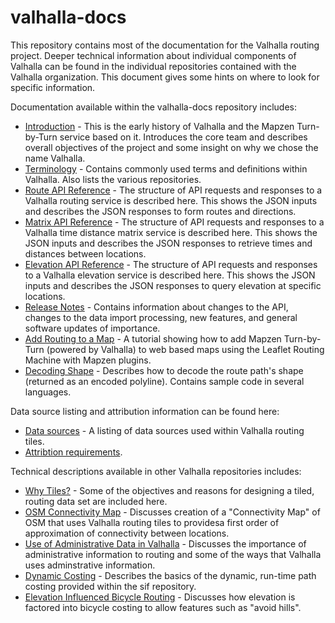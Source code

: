 # valhalla-docs
This repository contains most of the documentation for the Valhalla routing project. Deeper technical information about individual components of Valhalla can be found in the individual repositories contained with the Valhalla organization. This document gives some hints on where to look for specific information.

Documentation available within the valhalla-docs repository includes:

- [Introduction](./valhalla-intro.md) - This is the early history of Valhalla and the Mapzen Turn-by-Turn service based on it. Introduces the core team and describes overall objectives of the project and some insight on why we chose the name Valhalla.
- [Terminology](./terminology.md) - Contains commonly used terms and definitions within Valhalla. Also lists the various repositories.
- [Route API Reference](./api-reference.md) - The structure of API requests and responses to a Valhalla routing service is described here. This shows the JSON inputs and describes the JSON responses to form routes and directions.
-  [Matrix API Reference](./matrix/api-reference.md) - The structure of API requests and responses to a Valhalla time distance matrix service is described here. This shows the JSON inputs and describes the JSON responses to retrieve times and distances between locations.
-  [Elevation API Reference](./elevation/elevation-service.md) - The structure of API requests and responses to a Valhalla elevation service is described here. This shows the JSON inputs and describes the JSON responses to query elevation at specific locations.
- [Release Notes](./release-notes.md) - Contains information about changes  to the API, changes to the data import processing, new features, and general software updates of importance.
- [Add Routing to a Map](./add-routing-to-a-map.md) - A tutorial showing how to add Mapzen Turn-by-Turn (powered by Valhalla) to web based maps using the Leaflet Routing Machine with Mapzen plugins.
- [Decoding Shape](./decoding.md) - Describes how to decode the route path's shape (returned as an encoded polyline). Contains sample code in several languages.

Data source listing and attribution information can be found here:

- [Data sources](../mjolnir/docs/data_sources.md) - A listing of data sources used within Valhalla routing tiles.
- [Attribtion requirements](../mjolnir/docs/attribution.md).

Technical descriptions available in other Valhalla repositories includes:

- [Why Tiles?](../mjolnir/docs/why_tiles.md) - Some of the objectives and reasons for designing a tiled, routing data set are included here.
- [OSM Connectivity Map](../mjolnir/docs/connectivity.md) - Discusses creation of a "Connectivity Map" of OSM that uses Valhalla routing tiles to providesa first order of approximation of connectivity between locations.
- [Use of Administrative Data in Valhalla](../mjolnir/docs/admins.md) - Discusses the importance of administrative information to routing and some of the ways that Valhalla uses adminstrative information.
- [Dynamic Costing](../sif/docs/dynamic_costing.md) - Describes the basics of the dynamic, run-time path costing provided within the sif repository.
- [Elevation Influenced Bicycle Routing](../sif/docs/elevation_costing.md) - Discusses how elevation is factored into bicycle costing to allow features such as "avoid hills".
